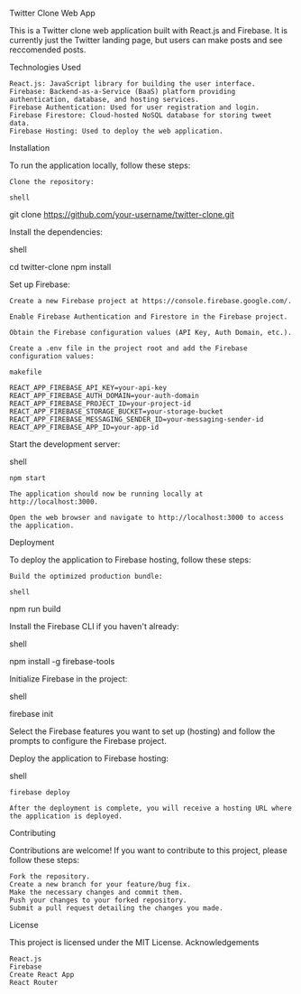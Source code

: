 Twitter Clone Web App

This is a Twitter clone web application built with React.js and Firebase. It is currently just the Twitter landing page, but users can make posts and see reccomended posts.

Technologies Used

    React.js: JavaScript library for building the user interface.
    Firebase: Backend-as-a-Service (BaaS) platform providing authentication, database, and hosting services.
    Firebase Authentication: Used for user registration and login.
    Firebase Firestore: Cloud-hosted NoSQL database for storing tweet data.
    Firebase Hosting: Used to deploy the web application.

Installation

To run the application locally, follow these steps:

    Clone the repository:

    shell

git clone https://github.com/your-username/twitter-clone.git

Install the dependencies:

shell

cd twitter-clone
npm install

Set up Firebase:

    Create a new Firebase project at https://console.firebase.google.com/.

    Enable Firebase Authentication and Firestore in the Firebase project.

    Obtain the Firebase configuration values (API Key, Auth Domain, etc.).

    Create a .env file in the project root and add the Firebase configuration values:

    makefile

    REACT_APP_FIREBASE_API_KEY=your-api-key
    REACT_APP_FIREBASE_AUTH_DOMAIN=your-auth-domain
    REACT_APP_FIREBASE_PROJECT_ID=your-project-id
    REACT_APP_FIREBASE_STORAGE_BUCKET=your-storage-bucket
    REACT_APP_FIREBASE_MESSAGING_SENDER_ID=your-messaging-sender-id
    REACT_APP_FIREBASE_APP_ID=your-app-id

Start the development server:

shell

    npm start

    The application should now be running locally at http://localhost:3000.

    Open the web browser and navigate to http://localhost:3000 to access the application.

Deployment

To deploy the application to Firebase hosting, follow these steps:

    Build the optimized production bundle:

    shell

npm run build

Install the Firebase CLI if you haven't already:

shell

npm install -g firebase-tools

Initialize Firebase in the project:

shell

firebase init

Select the Firebase features you want to set up (hosting) and follow the prompts to configure the Firebase project.

Deploy the application to Firebase hosting:

shell

    firebase deploy

    After the deployment is complete, you will receive a hosting URL where the application is deployed.

Contributing

Contributions are welcome! If you want to contribute to this project, please follow these steps:

    Fork the repository.
    Create a new branch for your feature/bug fix.
    Make the necessary changes and commit them.
    Push your changes to your forked repository.
    Submit a pull request detailing the changes you made.

License

This project is licensed under the MIT License.
Acknowledgements

    React.js
    Firebase
    Create React App
    React Router

